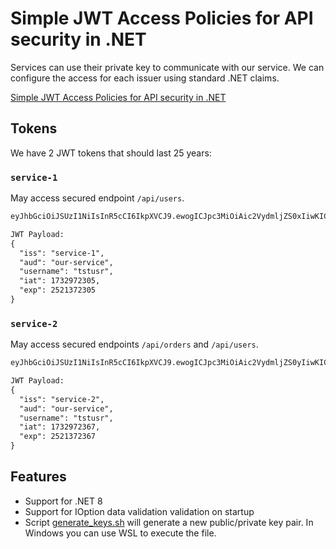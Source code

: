 # Simple JWT Access Policies for API security in .NET

Services can use their private key to communicate with our service.
We can configure the access for each issuer using standard .NET claims.

<a href="https://keestalkstech.com/2024/11/simple-jwt-access-policies-for-api-security-in-net/">Simple JWT Access Policies for API security in .NET</a>

## Tokens

We have 2 JWT tokens that should last 25 years:

### `service-1`

May access secured endpoint `/api/users`.

```txt
eyJhbGciOiJSUzI1NiIsInR5cCI6IkpXVCJ9.ewogICJpc3MiOiAic2VydmljZS0xIiwKICAiYXVkIjogIm91ci1zZXJ2aWNlIiwKICAidXNlcm5hbWUiOiAidHN0dXNyIiwKICAiaWF0IjogMTczMjk3MjMwNSwKICAiZXhwIjogMjUyMTM3MjMwNQp9.wWJh41loGBZKyDYBr-U9EJReEPsO6PA9z-EYE5rXO44e6XPjcsAMigoVcrR2w0T8-6is5ICJy2fukwOPDMLk9D2bs8k7TSVEuqzwh80tlBMPV5dRdkq3r1dg_KRZgkzG4ylLiK9hBoqvmL5HKE7oqo3AvHoUc1LOD5Y6BzeqasxVfOpIcjIa2nNXRLeRE7KfffWcbKXOm6HpYL2n_8j4pVbCePo1D8jtg55EQATcr1QQpvERzr9p-_PHqaC8woookSXqclTrwt-cQPj4RsvCQUXpKNzggXYytzHAaTlRAInlZP34tiDenb1Qz3wTtsqCXsh92BFZYABoJjIDGxcI5Q

JWT Payload:
{
  "iss": "service-1",
  "aud": "our-service",
  "username": "tstusr",
  "iat": 1732972305,
  "exp": 2521372305
}
```

### `service-2`

May access secured endpoints `/api/orders` and `/api/users`.


```txt
eyJhbGciOiJSUzI1NiIsInR5cCI6IkpXVCJ9.ewogICJpc3MiOiAic2VydmljZS0yIiwKICAiYXVkIjogIm91ci1zZXJ2aWNlIiwKICAidXNlcm5hbWUiOiAidHN0dXNyIiwKICAiaWF0IjogMTczMjk3MjM2NywKICAiZXhwIjogMjUyMTM3MjM2Nwp9.VGl-UElY0x7rLxIXlsYY6Cbd-0CbZIpzGQ1mgF2Ux-uBkyr4DYopFmJ37TUgcJ0xi-r5Q8UuKsCRWnm6DChpC8-189U49YXVu2cLdI5CTVdui2HvsUHvo9mSB7Rb1aPpMbQOFG-RZr6JfQXwBG5VJlk7CW1cF44JWvilVksZltm6zH_6Megt1Rbx7YXKDHV-gKXWawaevhGKBVRgGsPh1qF3GgqL6I_Tf-ZMt3_kTzkMGom6r7VZlO3Ze4Y8u1odVm1ZAHFjVwZy2UvNyPdQHW92COR7YKMJStVqKlCkQ6JDwgtnCMvPIu9tgr9WYtQaAwh6P3EbUuyp56C0lvNOPQ

JWT Payload:
{
  "iss": "service-2",
  "aud": "our-service",
  "username": "tstusr",
  "iat": 1732972367,
  "exp": 2521372367
}
```

## Features

- Support for .NET 8
- Support for IOption data validation validation on startup
- Script <a href="generate_keys.sh">generate_keys.sh</a> will generate a new public/private key pair. In Windows you can use WSL to execute the file.